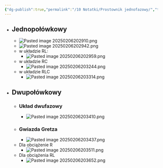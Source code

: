 ```yaml
---
{"dg-publish":true,"permalink":"/10 Notatki/Prostownik jednofazowy/","tags":["wiedza/zettel"]}
---
```


* ## Jednopołówkowy
	* ![Pasted image 20250206202910.png](/img/user/80%20Zasoby/Pasted%20image%2020250206202910.png)
	* ![Pasted image 20250206202942.png](/img/user/80%20Zasoby/Pasted%20image%2020250206202942.png)
	* w układzie RL:
		* ![Pasted image 20250206202959.png](/img/user/80%20Zasoby/Pasted%20image%2020250206202959.png)
	* w układzie RC
		* ![Pasted image 20250206203244.png](/img/user/80%20Zasoby/Pasted%20image%2020250206203244.png)
	* w układzie RLC
		* ![Pasted image 20250206203314.png](/img/user/80%20Zasoby/Pasted%20image%2020250206203314.png)
* ## Dwupołówkowy
	* ### Układ dwufazowy
		* ![Pasted image 20250206203410.png](/img/user/80%20Zasoby/Pasted%20image%2020250206203410.png)
	* ### Gwiazda Gretza
		* ![Pasted image 20250206203437.png](/img/user/80%20Zasoby/Pasted%20image%2020250206203437.png)
	* Dla obciążenie R
		* ![Pasted image 20250206203511.png](/img/user/80%20Zasoby/Pasted%20image%2020250206203511.png)
	* Dla obciążenia RL
		* ![Pasted image 20250206203652.png](/img/user/80%20Zasoby/Pasted%20image%2020250206203652.png)